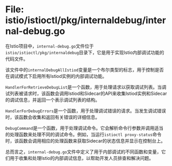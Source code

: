 # File: istio/istioctl/pkg/internaldebug/internal-debug.go

在Istio项目中，`internal-debug.go`文件位于`istio/istioctl/pkg/internaldebug`目录下，它是用于实现Istio内部调试功能的代码文件。

该文件中的`internalDebugAllIstiod`变量是一个布尔类型的标志，用于控制是否在调试模式下启用所有Istiod实例的内部调试功能。

`HandlerForRetrieveDebugList`是一个函数，用于处理请求以获取调试列表。当调试列表被请求时，该函数会调用Istiod和Sidecar的API来收集Istiod实例和Sidecar的调试信息，并返回一个表示调试列表的结构。

`HandlerForDebugErrors`是一个函数，用于处理调试错误的请求。当发生调试错误时，该函数会收集和返回有关错误的详细信息。

`DebugCommand`是一个函数，用于处理调试命令。它会解析命令行参数并调用适当的处理函数来处理不同的调试命令。例如，当运行`istioctl proxy-status`命令时，该函数会调用相应的处理函数来获取Sidecar的状态信息并显示在控制台上。

总而言之，`internal-debug.go`文件中定义了用于内部调试的不同函数和变量，它们用于收集和处理Istio的内部调试信息，以帮助开发人员排查和解决问题。

